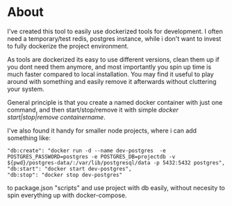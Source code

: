 # About

I've created this tool to easily use dockerized tools for development. I often need a temporary/test redis, postgres instance, while i don't want to invest to fully dockerize the project environment.

As tools are dockerized its easy to use different versions, clean them up if you dont need them anymore, and most importantly you spin up time is much faster compared to local installation. You may find it useful to play around with something and easily remove it afterwards without cluttering your system.

General principle is that you create a named docker container with just one command, and then start/stop/remove it with simple _docker start|stop|remove containername_.

I've also found it handy for smaller node projects, where i can add something like:

```
"db:create": "docker run -d --name dev-postgres  -e POSTGRES_PASSWORD=postgres -e POSTGRES_DB=projectdb -v ${pwd}/postgres-data/:/var/lib/postgresql/data -p 5432:5432 postgres",
"db:start": "docker start dev-postgres",
"db:stop": "docker stop dev-postgres"
```

to package.json "scripts" and use project with db easily, without necesity to spin everything up with docker-compose.
